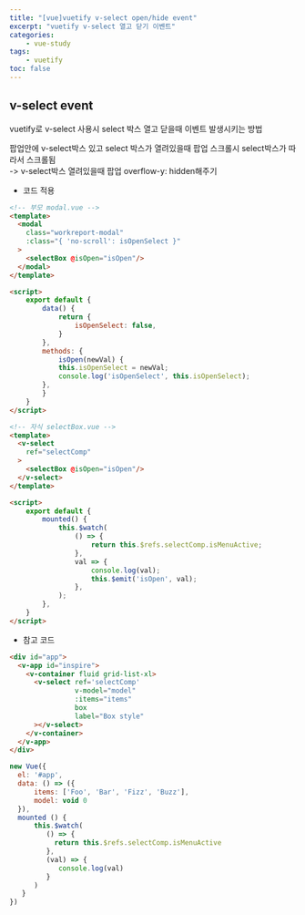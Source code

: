 ```yaml
--- 
title: "[vue]vuetify v-select open/hide event" 
excerpt: "vuetify v-select 열고 닫기 이벤트"
categories: 
    - vue-study
tags: 
    - vuetify
toc: false
--- 
```

## v-select event

vuetify로 v-select 사용시 select 박스 열고 닫을때 이벤트 발생시키는 방법

팝업안에 v-select박스 있고 select 박스가 열려있을때 팝업 스크롤시 select박스가 따라서 스크롤됨  
-> v-select박스 열려있을때 팝업 overflow-y: hidden해주기

- 코드 적용
```html
<!-- 부모 modal.vue -->
<template>
  <modal
	class="workreport-modal"
	:class="{ 'no-scroll': isOpenSelect }"
  >
    <selectBox @isOpen="isOpen"/>
  </modal>
</template>

<script>
	export default {
		data() {
			return {
				isOpenSelect: false,
			}
		},
		methods: {
			isOpen(newVal) {
			this.isOpenSelect = newVal;
			console.log('isOpenSelect', this.isOpenSelect);
		},
		}
	}
</script>

<!-- 자식 selectBox.vue -->
<template>
  <v-select
	ref="selectComp"
  >
    <selectBox @isOpen="isOpen"/>
  </v-select>
</template>

<script>
	export default {
		mounted() {
			this.$watch(
				() => {
					return this.$refs.selectComp.isMenuActive;
				},
				val => {
					console.log(val);
					this.$emit('isOpen', val);
				},
			);
		},
	}
</script>
```

- 참고 코드
```html
<div id="app">
  <v-app id="inspire">
    <v-container fluid grid-list-xl>
      <v-select ref='selectComp'
                v-model="model"
                :items="items"
                box
                label="Box style"
      ></v-select>
    </v-container>
  </v-app>
</div>
```

```javascript
new Vue({
  el: '#app',
  data: () => ({
      items: ['Foo', 'Bar', 'Fizz', 'Buzz'],
      model: void 0
  }),
  mounted () {
      this.$watch(
         () => {
           return this.$refs.selectComp.isMenuActive
         },
         (val) => {
            console.log(val)
         }
      )
   }
})
```